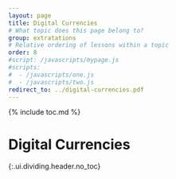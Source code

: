 ```yaml
---
layout: page
title: Digital Currencies
# What topic does this page belong to?
group: extratations
# Relative ordering of lessons within a topic
order: 8
#script: /javascripts/mypage.js
#scripts:
#  - /javascripts/one.js
#  - /javascripts/two.js
redirect_to: ../digital-currencies.pdf
---
```



{% include toc.md %}

# Digital Currencies
{:.ui.dividing.header.no_toc}

